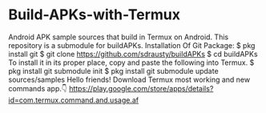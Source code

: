 # Build-APKs-with-Termux
Android APK sample sources that build in Termux on Android. This repository is a submodule for buildAPKs.   Installation Of Git Package:  $ pkg install git  $ git clone https://github.com/sdrausty/buildAPKs  $ cd buildAPKs  To install it in its proper place, copy and paste the following into Termux.  $ pkg install git submodule init  $ pkg install git submodule update sources/samples  Hello friends! Download Termux most working and new commands app.👇 https://play.google.com/store/apps/details?id=com.termux.command.and.usage.af
